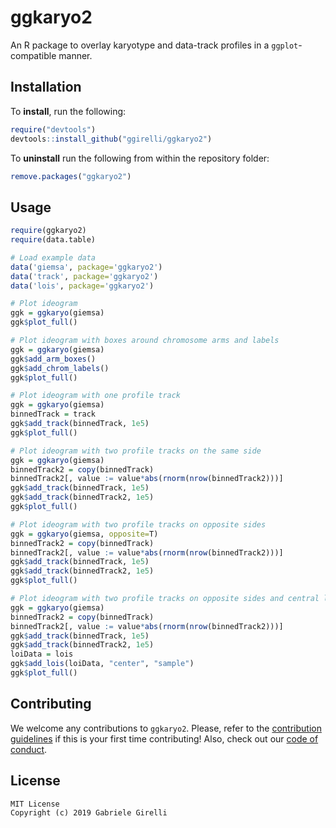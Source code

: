 ggkaryo2
===

An R package to overlay karyotype and data-track profiles in a `ggplot`-compatible manner.

Installation
-------------

To **install**, run the following:

```R
require("devtools")
devtools::install_github("ggirelli/ggkaryo2")
```

To **uninstall** run the following from within the repository folder:

```R
remove.packages("ggkaryo2")
```

Usage
----------

```R
require(ggkaryo2)
require(data.table)

# Load example data
data('giemsa', package='ggkaryo2')
data('track', package='ggkaryo2')
data('lois', package='ggkaryo2')

# Plot ideogram
ggk = ggkaryo(giemsa)
ggk$plot_full()

# Plot ideogram with boxes around chromosome arms and labels
ggk = ggkaryo(giemsa)
ggk$add_arm_boxes()
ggk$add_chrom_labels()
ggk$plot_full()

# Plot ideogram with one profile track
ggk = ggkaryo(giemsa)
binnedTrack = track
ggk$add_track(binnedTrack, 1e5)
ggk$plot_full()

# Plot ideogram with two profile tracks on the same side
ggk = ggkaryo(giemsa)
binnedTrack2 = copy(binnedTrack)
binnedTrack2[, value := value*abs(rnorm(nrow(binnedTrack2)))]
ggk$add_track(binnedTrack, 1e5)
ggk$add_track(binnedTrack2, 1e5)
ggk$plot_full()

# Plot ideogram with two profile tracks on opposite sides
ggk = ggkaryo(giemsa, opposite=T)
binnedTrack2 = copy(binnedTrack)
binnedTrack2[, value := value*abs(rnorm(nrow(binnedTrack2)))]
ggk$add_track(binnedTrack, 1e5)
ggk$add_track(binnedTrack2, 1e5)
ggk$plot_full()

# Plot ideogram with two profile tracks on opposite sides and central lois
ggk = ggkaryo(giemsa)
binnedTrack2 = copy(binnedTrack)
binnedTrack2[, value := value*abs(rnorm(nrow(binnedTrack2)))]
ggk$add_track(binnedTrack, 1e5)
ggk$add_track(binnedTrack2, 1e5)
loiData = lois
ggk$add_lois(loiData, "center", "sample")
ggk$plot_full()
```

Contributing
---

We welcome any contributions to `ggkaryo2`. Please, refer to the [contribution guidelines](https://github.com/ggirelli/ggkaryo2/blob/master/CONTRIBUTING.md) if this is your first time contributing! Also, check out our [code of conduct](https://github.com/ggirelli/ggkaryo2/blob/master/CODE_OF_CONDUCT.md).

License
---

```
MIT License
Copyright (c) 2019 Gabriele Girelli
```

